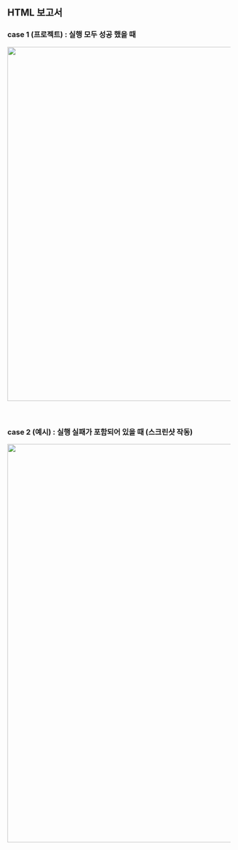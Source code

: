 ## HTML 보고서
### case 1 (프로젝트) : 실행 모두 성공 했을 때
<img src='https://github.com/hyelight/web/assets/104756433/04ccfe7e-1798-4285-a47c-4b42a306ca68' width="900" height="800"/>
<br>
<br>
<br>

### case 2 (예시) : 실행 실패가 포함되어 있을 때 (스크린샷 작동)
<img src='https://github.com/hyelight/web/assets/104756433/423480f6-a4fe-4bc1-8577-f78e4252b336' width="900"/>
